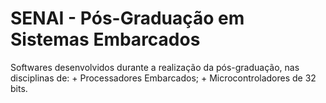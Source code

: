 # SENAI - Pós-Graduação em Sistemas Embarcados

Softwares desenvolvidos durante a realização da pós-graduação, nas disciplinas de:
	+ Processadores Embarcados;
	+ Microcontroladores de 32 bits.